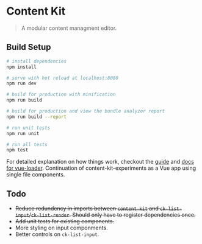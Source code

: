 # Content Kit

> A modular content managment editor.

## Build Setup

``` bash
# install dependencies
npm install

# serve with hot reload at localhost:8080
npm run dev

# build for production with minification
npm run build

# build for production and view the bundle analyzer report
npm run build --report

# run unit tests
npm run unit

# run all tests
npm test
```

For detailed explanation on how things work, checkout the [guide](http://vuejs-templates.github.io/webpack/) and [docs for vue-loader](http://vuejs.github.io/vue-loader).
Continuation of content-kit-experiments as a Vue app using single file components.

## Todo

* ~~Reduce redundency in imports between `content-kit` and `ck-list-input`/`ck-list-render`. Should only have to register dependencies once.~~
* ~~Add unit tests for existing components.~~
* More styling on input componments.
* Better controls on `ck-list-input`.
